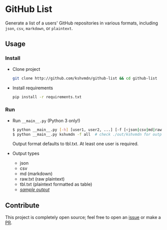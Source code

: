 # GitHub List
Generate a list of a users' GitHub repositories in various formats, including `json`, `csv`, `markdown`, or `plaintext`.

## Usage
### Install

+ Clone project

    ```sh
    git clone http://github.com/kshvmdn/github-list && cd github-list
    ```

+ Install requirements

    ```sh
    pip install -r requirements.txt
    ```

### Run

+ Run `__main__.py` (Python 3 only!)

    ```sh
    $ python __main__.py [-h] [user1, user2, ...] [-f [<json|csv|md|raw.txt|tbl.txt|all>, ...]]
    $ python __main__.py kshvmdn -f all  # check ./out/kshvmdn for output
    ```

    Output format defaults to tbl.txt. At least one user is required.

+ Output types

    + json
    + csv
    + md (markdown)
    + raw.txt (raw plaintext)
    + tbl.txt (plaintext formatted as table)
    + [_sample output_](https://github.com/kshvmdn/github-list/tree/master/out/)

## Contribute
This project is completely open source; feel free to open an [issue](https://github.com/kshvmdn/github-list/issues) or make a [PR](https://github.com/kshvmdn/github-list/pulls).
